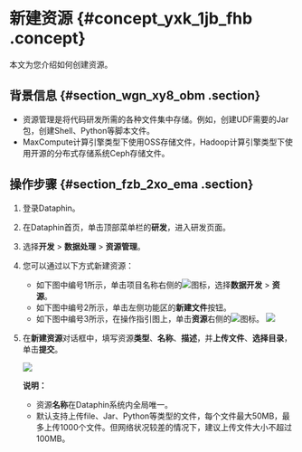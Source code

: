 # 新建资源 {#concept_yxk_1jb_fhb .concept}

本文为您介绍如何创建资源。

## 背景信息 {#section_wgn_xy8_obm .section}

-   资源管理是将代码研发所需的各种文件集中存储。例如，创建UDF需要的Jar包，创建Shell、Python等脚本文件。
-   MaxCompute计算引擎类型下使用OSS存储文件，Hadoop计算引擎类型下使用开源的分布式存储系统Ceph存储文件。

## 操作步骤 {#section_fzb_2xo_ema .section}

1.  登录Dataphin。
2.  在Dataphin首页，单击顶部菜单栏的**研发**，进入研发页面。
3.  选择**开发** \> **数据处理** \> **资源管理**。
4.  您可以通过以下方式新建资源：

    -   如下图中编号1所示，单击项目名称右侧的![](http://static-aliyun-doc.oss-cn-hangzhou.aliyuncs.com/assets/img/149551/156197187650372_zh-CN.png)图标，选择**数据开发** \> **资源**。
    -   如下图中编号2所示，单击左侧功能区的**新建文件**按钮。
    -   如下图中编号3所示，在操作指引图上，单击**资源**右侧的![](http://static-aliyun-doc.oss-cn-hangzhou.aliyuncs.com/assets/img/149551/156197187650377_zh-CN.png)图标。
    ![](http://static-aliyun-doc.oss-cn-hangzhou.aliyuncs.com/assets/img/149565/156197187641552_zh-CN.png)

5.  在**新建资源**对话框中，填写资源**类型**、**名称**、**描述**，并**上传文件**、**选择目录**，单击**提交**。

    ![](http://static-aliyun-doc.oss-cn-hangzhou.aliyuncs.com/assets/img/149565/156197187641553_zh-CN.png)

    **说明：** 

    -   资源**名称**在Dataphin系统内全局唯一。
    -   默认支持上传file、Jar、Python等类型的文件，每个文件最大50MB，最多上传1000个文件。但网络状况较差的情况下，建议上传文件大小不超过100MB。

